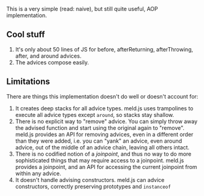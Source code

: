 This is a very simple (read: naive), but still quite useful, AOP implementation.

## Cool stuff

1. It's only about 50 lines of JS for before, afterReturning, afterThrowing, after, and around advices.
2. The advices compose easily.

## Limitations

There are things this implementation doesn't do well or doesn't account for:

1. It creates deep stacks for all advice types.  meld.js uses trampolines to execute all advice types except `around`, so stacks stay shallow.
2. There is no explicit way to "remove" advice.  You can simply throw away the advised function and start using the original again to "remove".  meld.js provides an API for removing advices, even in a different order than they were added, i.e. you can "yank" an advice, even around advice, out of the middle of an advice chain, leaving all others intact.
3. There is no codified notion of a *joinpoint*, and thus no way to do more sophisticated things that may require access to a joinpoint.  meld.js provides a joinpoint, and an API for accessing the current joinpoint from within any advice.
4. It doesn't handle advising constructors.  meld.js can advice constructors, correctly preserving prototypes and `instanceof`